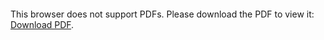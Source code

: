<object data="/assets/img/taurus/TaurusOmejiaResume.pdf" type="application/pdf" width="700px" height="700px">
    <embed src="http://yoursite.com/the.pdf">
        <p>This browser does not support PDFs. Please download the PDF to view it: <a href="TaurusOmejiaResume.pdf">Download PDF</a>.</p>
    </embed>
</object>
